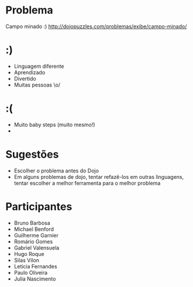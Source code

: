 Problema
========

Campo minado :) http://dojopuzzles.com/problemas/exibe/campo-minado/

:)
==

- Linguagem diferente
- Aprendizado
- Divertido
- Muitas pessoas \o/

:(
==

- Muito baby steps (muito mesmo!)
- 

Sugestões
=========

- Escolher o problema antes do Dojo
- Em alguns problemas de dojo, tentar refazê-los em outras linguagens, tentar escolher a melhor ferramenta para o melhor problema

Participantes
=============

- Bruno Barbosa
- Michael Benford
- Guilherme Garnier
- Romário Gomes
- Gabriel Valensuela
- Hugo Roque
- Silas Vilon
- Leticia Fernandes
- Paulo Oliveira
- Julia Nascimento